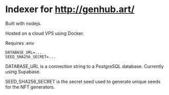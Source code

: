 # Indexer for http://genhub.art/

Built with nodejs.

Hosted on a cloud VPS using Docker.

Requires .env

```
DATABASE_URL=...
SEED_SHA256_SECRET=...
```

DATABASE_URL is a connection string to a PostgreSQL database. Currently using Supabase.

SEED_SHA256_SECRET is the secret seed used to generate unique seeds for the NFT generators.
